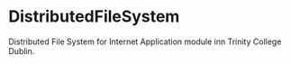 # DistributedFileSystem
Distributed File System for Internet Application module inn Trinity College Dublin. 
